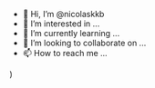 - 👋 Hi, I’m @nicolaskkb
- 👀 I’m interested in ...
- 🌱 I’m currently learning ...
- 💞️ I’m looking to collaborate on ...
- 📫 How to reach me ...

<!---
nicolaskkb/nicolaskkb is a ✨ special ✨ repository because its `README.md` (this file) appears on your GitHub profile.
You can click the Preview link to take a look at your changes.
--->
)
